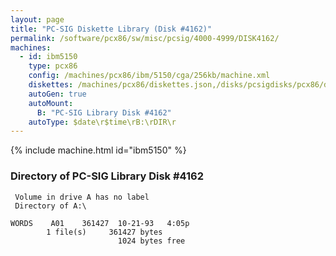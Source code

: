 ```yaml
---
layout: page
title: "PC-SIG Diskette Library (Disk #4162)"
permalink: /software/pcx86/sw/misc/pcsig/4000-4999/DISK4162/
machines:
  - id: ibm5150
    type: pcx86
    config: /machines/pcx86/ibm/5150/cga/256kb/machine.xml
    diskettes: /machines/pcx86/diskettes.json,/disks/pcsigdisks/pcx86/diskettes.json
    autoGen: true
    autoMount:
      B: "PC-SIG Library Disk #4162"
    autoType: $date\r$time\rB:\rDIR\r
---
```


{% include machine.html id="ibm5150" %}

### Directory of PC-SIG Library Disk #4162

     Volume in drive A has no label
     Directory of A:\

    WORDS    A01    361427  10-21-93   4:05p
            1 file(s)     361427 bytes
                            1024 bytes free
